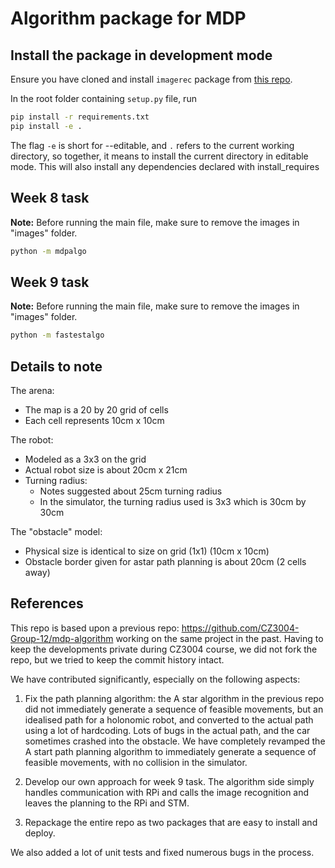 # Algorithm package for MDP

## Install the package in development mode

Ensure you have cloned and install `imagerec` package from
[this repo](https://github.com/CZ3004Group27/image_rec).

In the root folder containing `setup.py` file, run

```sh
pip install -r requirements.txt
pip install -e .
```

The flag `-e` is short for --editable, and `.`  refers to the current working
directory, so together, it means to install the current directory
in editable mode. This will also install any dependencies declared with install_requires

## Week 8 task

**Note:** Before running the main file, make sure to remove the images in "images" folder.

```sh
python -m mdpalgo
```

## Week 9 task

**Note:** Before running the main file, make sure to remove the images in "images" folder.

```sh
python -m fastestalgo
```

## Details to note

The arena:

- The map is a 20 by 20 grid of cells
- Each cell represents 10cm x 10cm

The robot:

- Modeled as a 3x3 on the grid
- Actual robot size is about 20cm x 21cm
- Turning radius:
  - Notes suggested about 25cm turning radius
  - In the simulator, the turning radius used is 3x3 which is 30cm by 30cm

The "obstacle" model:

- Physical size is identical to size on grid (1x1) (10cm x 10cm)
- Obstacle border given for astar path planning is about 20cm (2 cells away)

## References

This repo is based upon a previous
repo: https://github.com/CZ3004-Group-12/mdp-algorithm working on the same
project in the past. Having to keep the developments private during CZ3004 course,
we did not fork the repo, but we tried to keep the commit history intact.

We have contributed significantly, especially on the following aspects:

1. Fix the path planning algorithm: the A star algorithm in the previous repo
   did not immediately generate a sequence of feasible movements, but an
   idealised path for a holonomic robot, and converted to the actual path using
   a lot of hardcoding. Lots of bugs in the actual path, and the car sometimes crashed
   into the obstacle. We have completely revamped the A start path planning
   algorithm to immediately generate a sequence of feasible movements, with no
   collision in the simulator.

2. Develop our own approach for week 9 task. The algorithm side simply handles
   communication with RPi and calls the image recognition and leaves
   the planning to the RPi and STM.

3. Repackage the entire repo as two packages that are easy to install and
   deploy.

We also added a lot of unit tests and fixed numerous bugs in the process.
